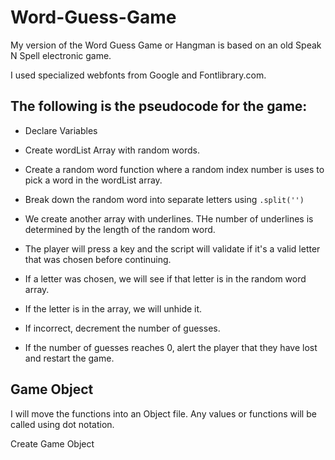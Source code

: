 # Word-Guess-Game

My version of the Word Guess Game or Hangman is based on an old Speak N Spell electronic game.

I used specialized webfonts from Google and Fontlibrary.com.

## The following is the pseudocode for the game:

* Declare Variables
* Create wordList Array with random words.
* Create a random word function where a random index number is uses to pick a word in the wordList array.
* Break down the random word into separate letters using `.split('')`
* We create another array with underlines. THe number of underlines is determined by the length of the random word.

* The player will press a key and the script will validate if it's a valid letter that was chosen before continuing.
* If a letter was chosen, we will see if that letter is in the random word array.
* If the letter is in the array, we will unhide it.
* If incorrect, decrement the number of guesses.
* If the number of guesses reaches 0, alert the player that they have lost and restart the game.

## Game Object
I will move the functions into an Object file. Any values or functions will be called using dot notation.

Create Game Object
